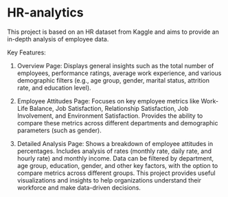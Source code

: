 # HR-analytics

This project is based on an HR dataset from Kaggle and aims to provide an in-depth analysis of employee data.

Key Features:

1. Overview Page:
Displays general insights such as the total number of employees, performance ratings, average work experience, and various demographic filters (e.g., age group, gender, marital status, attrition rate, and education level).

2. Employee Attitudes Page:
Focuses on key employee metrics like Work-Life Balance, Job Satisfaction, Relationship Satisfaction, Job Involvement, and Environment Satisfaction.
Provides the ability to compare these metrics across different departments and demographic parameters (such as gender).

3. Detailed Analysis Page:
Shows a breakdown of employee attitudes in percentages.
Includes analysis of rates (monthly rate, daily rate, and hourly rate) and monthly income.
Data can be filtered by department, age group, education, gender, and other key factors, with the option to compare metrics across different groups.
This project provides useful visualizations and insights to help organizations understand their workforce and make data-driven decisions.
